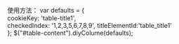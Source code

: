 使用方法：
var defaults = {    
	cookieKey: 'table-title1',    
	checkedIndex: '1,2,3,5,6,7,8,9',
	titleElementId:'table_title1'   
}; 
$("#table-content").diyColume(defaults);